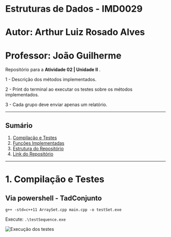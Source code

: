 # Estruturas de Dados - IMD0029
# Autor: Arthur Luiz Rosado Alves
# Professor: João Guilherme

Repositório para a **Atividade 02 | Unidade II** .

1 - Descrição dos métodos implementados. 

2 - Print do terminal ao executar os testes sobre os métodos implementados. 

3 - Cada grupo deve enviar apenas um relatório. 

---

##  Sumário
1. [Compilação e Testes](#c1)  
2. [Funções Implementadas](#c2)  
3. [Estrutura do Repositório](#c3)  
4. [Link do Repositório](#c4)  

---

# <a name="c1"></a>1. Compilação e Testes

## Via powershell - TadConjunto

``` g++ -std=c++11 ArraySet.cpp main.cpp -o testSet.exe ```

Execute: ``` .\testSequence.exe ```

<img src="test.conjunto.png" alt="Execução dos testes">
